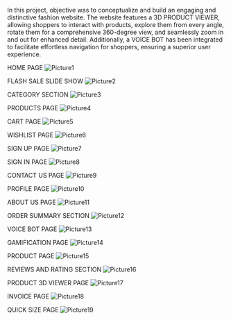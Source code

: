 In this project, objective was to conceptualize and build an engaging and distinctive fashion website. The website features a 3D PRODUCT VIEWER, allowing shoppers to interact with products, explore them from every angle, rotate them for a
comprehensive 360-degree view, and seamlessly zoom in and out for enhanced detail. Additionally, a VOICE BOT has been integrated to facilitate effortless navigation for shoppers, ensuring a superior user experience.

HOME PAGE
![Picture1](https://user-images.githubusercontent.com/90604840/184825428-d9bffc04-c5e9-418c-b238-c78c5bea8986.jpg)

FLASH SALE SLIDE SHOW
![Picture2](https://user-images.githubusercontent.com/90604840/184825927-cfa36243-cc1b-4315-91dc-800d3ff78581.png)

CATEGORY SECTION
![Picture3](https://user-images.githubusercontent.com/90604840/184825958-24113807-8fc3-49a5-bc4d-3cb50f0fa744.png)

PRODUCTS PAGE
![Picture4](https://user-images.githubusercontent.com/90604840/184825980-7516f059-60b6-4382-9c3e-486a6cc2f8fd.png)

CART PAGE
![Picture5](https://user-images.githubusercontent.com/90604840/184825994-341434d9-6c20-4691-89b9-af77213fcc95.jpg)

WISHLIST PAGE
![Picture6](https://user-images.githubusercontent.com/90604840/184826000-36e7964a-91cb-4c73-9cb2-662e22ca1501.jpg)

SIGN UP PAGE
![Picture7](https://user-images.githubusercontent.com/90604840/184830391-7fb44468-b459-49ca-ab97-7d2052648e76.png)

SIGN IN PAGE
![Picture8](https://user-images.githubusercontent.com/90604840/184831193-33014501-80ee-4d5d-ba6e-1721db935230.png)

CONTACT US PAGE
![Picture9](https://user-images.githubusercontent.com/90604840/184831273-c353bc98-a401-4b88-baa2-4e8dca411bd7.png)

PROFILE PAGE
![Picture10](https://user-images.githubusercontent.com/90604840/184831337-56384347-555a-4e7a-ae40-3ae60bd5dcb6.png)

ABOUT US PAGE
![Picture11](https://user-images.githubusercontent.com/90604840/184831408-fd5281f8-a874-43cc-8963-7d3243b51718.png)

ORDER SUMMARY SECTION
![Picture12](https://user-images.githubusercontent.com/90604840/184831460-a86428d3-2530-4f4a-9295-cb61fca07e84.png)

VOICE BOT PAGE
![Picture13](https://user-images.githubusercontent.com/90604840/184826080-bab7bcca-88d4-4cbb-b962-f69a8c58fe83.png)

GAMIFICATION PAGE
![Picture14](https://user-images.githubusercontent.com/90604840/184826153-6c46806f-3dd3-419c-9315-916db9db8074.png)

PRODUCT PAGE
![Picture15](https://user-images.githubusercontent.com/90604840/184826186-6dac5d9e-9bfb-437c-9b25-704aafe9c321.png)

REVIEWS AND RATING SECTION
![Picture16](https://user-images.githubusercontent.com/90604840/184826202-e0792215-a03f-4b9c-85ef-611d52122202.png)

PRODUCT 3D VIEWER PAGE
![Picture17](https://user-images.githubusercontent.com/90604840/184830319-88d1af09-f2c0-42c1-af12-a9bc92ac98bc.png)

INVOICE PAGE
![Picture18](https://user-images.githubusercontent.com/90604840/184826254-5ad38526-727f-4dfd-affa-438972d06bd7.png)

QUICK SIZE PAGE
![Picture19](https://user-images.githubusercontent.com/90604840/184826289-84119dc4-3ed8-423c-b390-8ec654f89c19.png)
